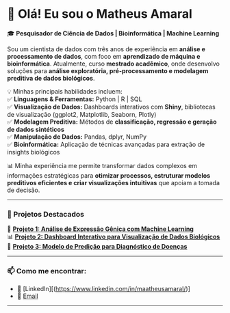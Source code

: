 # 👋 Olá! Eu sou o Matheus Amaral  

🎓 **Pesquisador de Ciência de Dados | Bioinformática | Machine Learning**  

Sou um cientista de dados com três anos de experiência em **análise e processamento de dados**, com foco em **aprendizado de máquina e bioinformática**. Atualmente, curso **mestrado acadêmico**, onde desenvolvo soluções para **análise exploratória, pré-processamento e modelagem preditiva de dados biológicos**.

💡 Minhas principais habilidades incluem:  
✅ **Linguagens & Ferramentas:** Python | R | SQL  
✅ **Visualização de Dados:** Dashboards interativos com **Shiny**, bibliotecas de visualização (ggplot2, Matplotlib, Seaborn, Plotly)  
✅ **Modelagem Preditiva:** Métodos de **classificação, regressão e geração de dados sintéticos**  
✅ **Manipulação de Dados:** Pandas, dplyr, NumPy  
✅ **Bioinformática:** Aplicação de técnicas avançadas para extração de insights biológicos  

📊 Minha experiência me permite transformar dados complexos em informações estratégicas para **otimizar processos, estruturar modelos preditivos eficientes e criar visualizações intuitivas** que apoiam a tomada de decisão.

---

### 📂 Projetos Destacados
🔬 **[Projeto 1: Análise de Expressão Gênica com Machine Learning](#)**  
📊 **[Projeto 2: Dashboard Interativo para Visualização de Dados Biológicos](#)**  
🤖 **[Projeto 3: Modelo de Predição para Diagnóstico de Doenças](#)**  

---

### 📫 Como me encontrar:
- 💼 [LinkedIn][(https://www.linkedin.com/in/maatheusamaral/)]
- 📧 [Email](mas.matheus9@gmail.com)  

---
